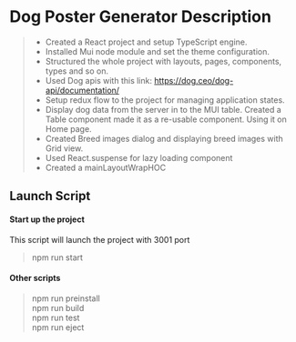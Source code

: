 # Dog Poster Generator Description

> - Created a React project and setup TypeScript engine.
> - Installed Mui node module and set the theme configuration.
> - Structured the whole project with layouts, pages, components, types and so on.
> - Used Dog apis with this link: https://dog.ceo/dog-api/documentation/
> - Setup redux flow to the project for managing application states.
> - Display dog data from the server in to the MUI table. Created a Table component made it as a re-usable component. Using it on Home page.
> - Created Breed images dialog and displaying breed images with Grid view.
> - Used React.suspense for lazy loading component
> - Created a mainLayoutWrapHOC

## Launch Script

#### Start up the project
This script will launch the project with 3001 port
> npm run start <br />

#### Other scripts
> npm run preinstall <br />
> npm run build <br />
> npm run test <br />
> npm run eject <br />

